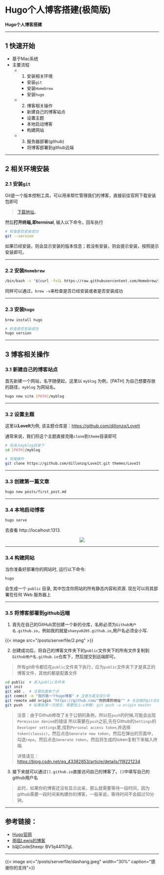 # Hugo个人博客搭建(极简版)

**Hugo个人博客搭建**

<!--more-->
---
## 1 快速开始
- 基于Mac系统
- 主要流程
  - 1. 安装相关环境
    - 安装`git`
    - 安装`Homebrew`
    - 安装`hugo`
  - 2. 博客相关操作
    - 新建自己的博客站点
    - 设置主题
    - 本地启动博客
    - 构建网站
  - 3. 服务器部署(github)
    - 将博客部署到github远端

---
## 2 相关环境安装
### 2.1 安装`git`
Git是一个版本控制工具，可以用来帮忙管理我们的博客，直接前往官网下载安装包即可

> [下载地址](https://git-scm.com/downloads)。

然后**打开终端,即terminal**, 输入以下命令，回车执行

```Bash
# 检查是否安装成功
git --version
```

如果已经安装，则会显示安装的版本信息；若没有安装，则会提示安装，按照提示安装即可。

---
### 2.2 安装`Homebrew`
```Bash
/bin/bash -c "$(curl -fsSL https://raw.githubusercontent.com/Homebrew/install/HEAD/install.sh)"
```
同样可以通过，`brew -v`来检查是否已经安装或者是否安装成功

---
### 2.3 安装`hugo`
```bash
brew install hugo 

# 检查是否安装成功
hugo version
```

---
## 3 博客相关操作
### 3.1 新建自己的博客站点
首先新建一个网站，名字随便起，这里以 `myblog` 为例，[PATH] 为自己想要存放的路径，`myblog` 为网站名。

```bash
hugo new site [PATH]/myblog
```

---
### 3.2 设置主题
这里以**LoveIt**为例, 该主题仓库是：https://github.com/dillonzq/LoveIt

通常来说，我们将这个主题直接克隆`clone`到`theme`目录即可
```bash
# 先进入myblog目录下
cd [PATH]/myblog

# 克隆操作
git clone https://github.com/dillonzq/LoveIt.git themes/LoveIt
```

---
### 3.3 创建第一篇文章
```bash
hugo new posts/first_post.md
```


---
### 3.4 本地启动博客
```bash
hugo serve
```

去查看 http://localhost:1313.

<center><img src="/content/posts/serverfile/1.png"></center>

---
### 3.4 构建网站
当你准备好部署你的网站时, 运行以下命令:

```bash
hugo
```

会生成一个 `public` 目录, 其中包含你网站的所有静态内容和资源. 现在可以将其部署在任何 Web 服务器上

---
### 3.5 将博客部署到github远端
1. 首先在自己的GitHub赏创建一个新的仓库，名称必须为`Github用户名.github.io`，例如我的就是`shanyu0205.github.io`,用户名必须全小写.

{{< image src="/posts/serverfile/2.png" >}}

2. 创建成功后，将自己的博客文件夹下的`public`文件夹下的所有文件复制到`Github用户名.github.io`仓库下，然后提交到远端即可。

> 所有git命令都应在`public`文件夹下执行，应为`public`文件夹下才是真正的博客文件，其他的都是配置文件

```bash
cd public  # 进入public文件夹
git init   
git add .  # 注意后面有个点
git commit -m "我的第一个hugo博客" # 注意为英文双引号
git remote add origin "https://github.com/"你的库的地址"" # 与远端的git仓库进行关联
git push   # 如果是第一次提交，需要加上-u参数: git push -u origin master
```
> 注意：由于Github修改了关于公钥的条例，所以在`push`的时候,可能会出现`Permission denied`的错误
> 所以需要在`push`之前,先在Github的`Settings`的`Developer settings`里,找到`Personal access token`,并选择`token(classic)`，然后点击`Generate new token`，然后在弹出的页面中，勾选`repo`，然后点击`Generate token`，然后将生成的token复制下来输入终端.
> 
> 详情请见：<https://blog.csdn.net/qq_43382853/article/details/119221234>

3. 接下来就可以通过`[].github.io`直接访问自己的博客了。`[]`中填写自己的github用户名

> 此时，如果你的博客还没有显示出来，那么就需要等待一段时间，因为github需要一段时间来构建你的博客，一般来说，等待时间不会超过10分钟。
---
## 参考链接：
- [Hugo官网](https://gohugo.io/)
- [雨临Lewis的博客](https://lewky.cn/posts/hugo-1.html/)
- b站CodeSheep: BV1q4411i7gL

---

{{< image src="/posts/serverfile/dashang.jpeg" width="30%" caption="感谢你的支持">}}


